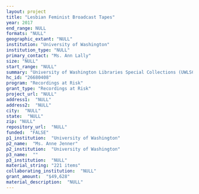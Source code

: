 ```yaml
--- 
layout: project 
title: "Lesbian Feminist Broadcast Tapes"
year: 2017
end_range: NULL
formats: "NULL"
geographic_extant: "NULL"
institution: "University of Washington"
institution_type: "NULL"
primary_contact: "Ms. Ann Lally"
size: "NULL"
start_range: "NULL"
summary: "University of Washington Libraries Special Collections (UWLSC) proposes a 12-month project to reformat and digitize 221 quarter-inch open-reel tapes of Seattle Lesbian Feminist Broadcasts (SLFB) which aired on the local community radio station KRAB-FM between 1967 and 1982. Programs covered diverse racial, religious, cultural, and ideological topics, such as Lesbian Mexicana, classism, ageism, Native American issues, Women in Old China, women's health, romance, animal oppression, and matriarchy, as well as documented events like women's festivals and Seattle's first Gay Pride Week in 1974. The project will result in 95% of the collection’s audio recordings made publicly available for free; most will be accessible online for streaming in CONTENTdm; others will be available on site. A project \"splash\" web-page will be created. Preservation files will be kept in perpetuity by UW. Metadata will be added to the finding aid (CC0) which will be updated."
hc_id: "26680408"
program: "Recordings at Risk"
grant_type: "Recordings at Risk"
project_url: "NULL"
address1:  "NULL"
address2:  "NULL"
city:  "NULL"
state:  "NULL"
zip: "NULL"
repository_url:  "NULL"
funded:  "FALSE"
p1_institution:  "University of Washington"
p2_name:  "Ms. Anne Jenner"
p2_institution:  "University of Washington"
p3_name:  ""
p3_institution:  "NULL"
material_string: "221 items"
collaborating_institution:  "NULL"
grant_amount:  "$49,628"
material_description:  "NULL"
---
```

